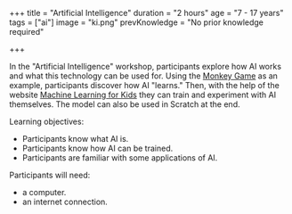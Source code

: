 +++
title = "Artificial Intelligence"
duration = "2 hours"
age = "7 - 17 years"
tags = ["ai"] 
image = "ki.png"
prevKnowledge = "No prior knowledge required"

+++

In the "Artificial Intelligence" workshop, participants explore how AI works and what this technology can be used for.
Using the [Monkey Game](https://www.aiunplugged.org/german.pdf) as an example, participants discover how AI "learns." 
Then, with the help of the website [Machine Learning for Kids](https://machinelearningforkids.co.uk/)  they can train and experiment with AI themselves.
The model can also be used in Scratch at the end.

Learning objectives:
* Participants know what AI is.
* Participants know how AI can be trained.
* Participants are familiar with some applications of AI.

Participants will need:
* a computer. 
* an internet connection. 